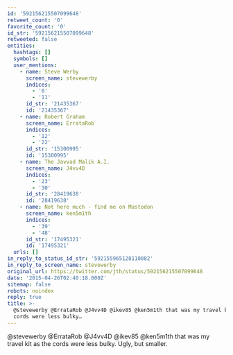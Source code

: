 ```yaml
---
id: '592156215507099648'
retweet_count: '0'
favorite_count: '0'
id_str: '592156215507099648'
retweeted: false
entities:
  hashtags: []
  symbols: []
  user_mentions:
    - name: Steve Werby
      screen_name: stevewerby
      indices:
        - '0'
        - '11'
      id_str: '21435367'
      id: '21435367'
    - name: Robert Graham
      screen_name: ErrataRob
      indices:
        - '12'
        - '22'
      id_str: '15300995'
      id: '15300995'
    - name: The Javvad Malik A.I.
      screen_name: J4vv4D
      indices:
        - '23'
        - '30'
      id_str: '28419638'
      id: '28419638'
    - name: Not here much - find me on Mastodon
      screen_name: ken5m1th
      indices:
        - '39'
        - '48'
      id_str: '17495321'
      id: '17495321'
  urls: []
in_reply_to_status_id_str: '592155965128110082'
in_reply_to_screen_name: stevewerby
original_url: https://twitter.com/jth/status/592156215507099648
date: '2015-04-26T02:40:18.000Z'
sitemap: false
robots: noindex
reply: true
title: >-
  @stevewerby @ErrataRob @J4vv4D @ikev85 @ken5m1th that was my travel kit as the
  cords were less bulky…
---
```


@stevewerby @ErrataRob @J4vv4D @ikev85 @ken5m1th that was my travel kit as the cords were less bulky. Ugly, but smaller.